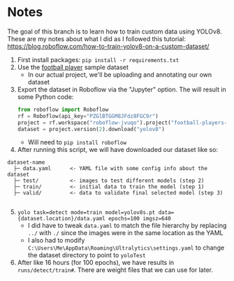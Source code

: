 # Notes
The goal of this branch is to learn how to train custom data using YOLOv8. These
are my notes about what I did as I followed this tutorial:
https://blog.roboflow.com/how-to-train-yolov8-on-a-custom-dataset/


1. First install packages: `pip install -r requirements.txt`
2. Use the [football player](https://universe.roboflow.com/roboflow-jvuqo/football-players-detection-3zvbc/dataset/2?ref=blog.roboflow.com)
sample dataset
    - In our actual project, we'll be uploading and annotating our own dataset
3. Export the dataset in Roboflow via the "Jupyter" option. The will result in some Python code:
    ```Python
    from roboflow import Roboflow
    rf = Roboflow(api_key="PZGlBTGGM8JFdz8FGC9r")
    project = rf.workspace("roboflow-jvuqo").project("football-players-detection-3zvbc")
    dataset = project.version(2).download("yolov8")
    ```
    - Will need to `pip install roboflow` 
4. After running this script, we will have downloaded our dataset like so:

```
dataset-name
  ├─ data.yaml      <- YAML file with some config info about the dataset
  ├─ test/          <- images to test different models (step 2)
  ├─ train/         <- initial data to train the model (step 1)
  ├─ valid/         <- data to validate final selected model (step 3)
  
```
5. `yolo task=detect mode=train model=yolov8s.pt data={dataset.location}/data.yaml epochs=100 imgsz=640`
    - I did have to tweak `data.yaml` to match the file hierarchy by replacing `../` with `./` since the images were in the same location as the YAML
    - I also had to modify `C:\Users\Me\AppData\Roaming\Ultralytics\settings.yaml` to change the dataset directory to point to `yoloTest`
6. After like 16 hours (for 100 epochs), we have results in `runs/detect/train#`. There are weight files that we can use for later.
